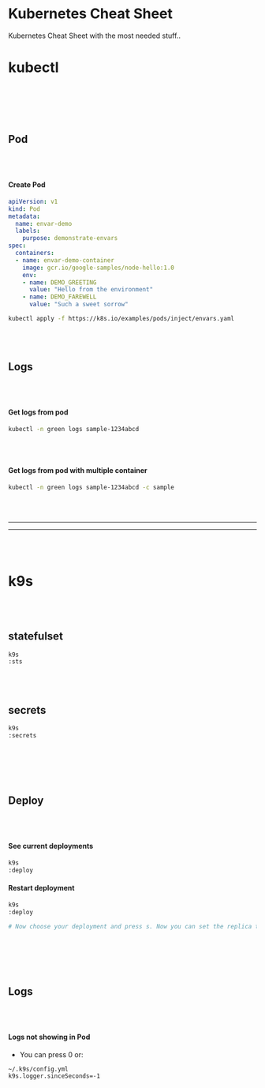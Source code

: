 # Kubernetes Cheat Sheet
Kubernetes Cheat Sheet with the most needed stuff..














# kubectl

<br><br><br><br>


## Pod

<br><br>

#### Create Pod
```yaml
apiVersion: v1
kind: Pod
metadata:
  name: envar-demo
  labels:
    purpose: demonstrate-envars
spec:
  containers:
  - name: envar-demo-container
    image: gcr.io/google-samples/node-hello:1.0
    env:
    - name: DEMO_GREETING
      value: "Hello from the environment"
    - name: DEMO_FAREWELL
      value: "Such a sweet sorrow"
```
```bash
kubectl apply -f https://k8s.io/examples/pods/inject/envars.yaml
```






<br><br>

## Logs

<br><br>

#### Get logs from pod
```bash
kubectl -n green logs sample-1234abcd
```

<br><br>

#### Get logs from pod with multiple container
```bash
kubectl -n green logs sample-1234abcd -c sample
```



<br><br>
__________________________________________________________
__________________________________________________________
<br><br>




# k9s


<br><br>

## statefulset
```bash
k9s
:sts
```

<br><br>

## secrets
```bash
k9s
:secrets
```

<br><br>
<br><br>



## Deploy

<br><br>

#### See current deployments
```bash
k9s
:deploy
```

#### Restart deployment
```bash
k9s
:deploy

# Now choose your deployment and press s. Now you can set the replica to 0 and it will shutdown. Then after this set it again to the amount of replicas which it has before. Then it will restart.
```





<br><br><br><br>

## Logs

<br><br>

#### Logs not showing in Pod
- You can press 0 or:
```bash
~/.k9s/config.yml
k9s.logger.sinceSeconds=-1
```
